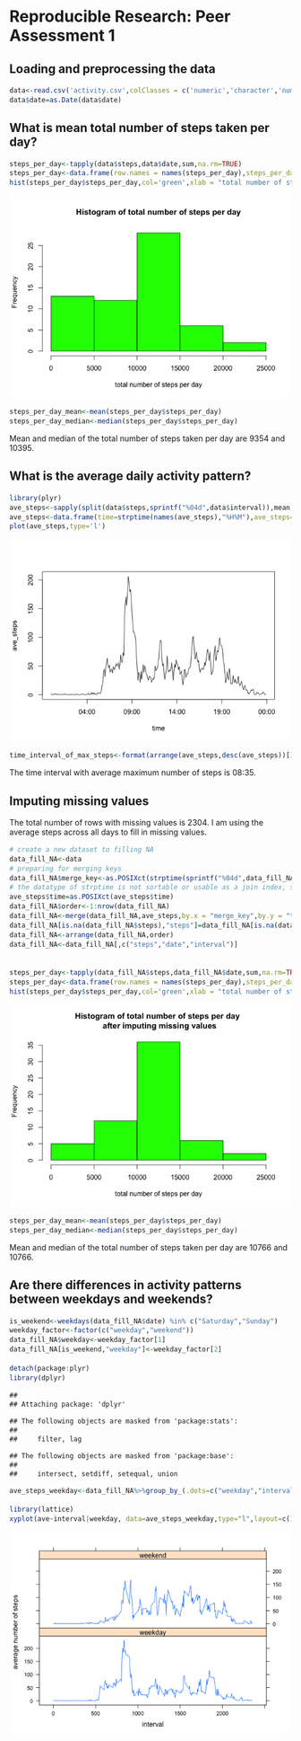 # Reproducible Research: Peer Assessment 1

## Loading and preprocessing the data

```r
data<-read.csv('activity.csv',colClasses = c('numeric','character','numeric'))
data$date=as.Date(data$date)
```

## What is mean total number of steps taken per day?

```r
steps_per_day<-tapply(data$steps,data$date,sum,na.rm=TRUE)
steps_per_day<-data.frame(row.names = names(steps_per_day),steps_per_day=steps_per_day)
hist(steps_per_day$steps_per_day,col='green',xlab = "total number of steps per day",main = "Histogram of total number of steps per day")
```

![](PA1_template_files/figure-html/unnamed-chunk-2-1.png)<!-- -->

```r
steps_per_day_mean<-mean(steps_per_day$steps_per_day)
steps_per_day_median<-median(steps_per_day$steps_per_day)
```
Mean and median of the total number of steps taken per day are 9354 and 10395.

## What is the average daily activity pattern?

```r
library(plyr)
ave_steps<-sapply(split(data$steps,sprintf("%04d",data$interval)),mean,na.rm=T)
ave_steps<-data.frame(time=strptime(names(ave_steps),"%H%M"),ave_steps=ave_steps)
plot(ave_steps,type='l')
```

![](PA1_template_files/figure-html/unnamed-chunk-3-1.png)<!-- -->

```r
time_interval_of_max_steps<-format(arrange(ave_steps,desc(ave_steps))[1,'time'],"%H:%M")
```
The time interval with average maximum number of steps is 08:35.

## Imputing missing values
The total number of rows with missing values is 2304.
 I am using the average steps across all days to fill in missing values.

```r
# create a new dataset to filling NA
data_fill_NA<-data
# preparing for merging keys
data_fill_NA$merge_key<-as.POSIXct(strptime(sprintf("%04d",data_fill_NA$interval),"%H%M"))
# the datatype of strptime is not sortable or usable as a join index, so casting that using as.POSIXct worked.
ave_steps$time=as.POSIXct(ave_steps$time)
data_fill_NA$order<-1:nrow(data_fill_NA)
data_fill_NA<-merge(data_fill_NA,ave_steps,by.x = "merge_key",by.y = "time",all.x=TRUE)
data_fill_NA[is.na(data_fill_NA$steps),"steps"]=data_fill_NA[is.na(data_fill_NA$steps),"ave_steps"]
data_fill_NA<-arrange(data_fill_NA,order) 
data_fill_NA<-data_fill_NA[,c("steps","date","interval")]


steps_per_day<-tapply(data_fill_NA$steps,data_fill_NA$date,sum,na.rm=TRUE)
steps_per_day<-data.frame(row.names = names(steps_per_day),steps_per_day=steps_per_day)
hist(steps_per_day$steps_per_day,col='green',xlab = "total number of steps per day",main = "Histogram of total number of steps per day \n after imputing missing values")
```

![](PA1_template_files/figure-html/unnamed-chunk-4-1.png)<!-- -->

```r
steps_per_day_mean<-mean(steps_per_day$steps_per_day)
steps_per_day_median<-median(steps_per_day$steps_per_day)
```
Mean and median of the total number of steps taken per day are 10766 and 10766.

## Are there differences in activity patterns between weekdays and weekends?

```r
is_weekend<-weekdays(data_fill_NA$date) %in% c("Saturday","Sunday")
weekday_factor<-factor(c("weekday","weekend"))
data_fill_NA$weekday<-weekday_factor[1]
data_fill_NA[is_weekend,"weekday"]<-weekday_factor[2]

detach(package:plyr)
library(dplyr)
```

```
## 
## Attaching package: 'dplyr'
```

```
## The following objects are masked from 'package:stats':
## 
##     filter, lag
```

```
## The following objects are masked from 'package:base':
## 
##     intersect, setdiff, setequal, union
```

```r
ave_steps_weekday<-data_fill_NA%>%group_by_(.dots=c("weekday","interval"))%>%summarize(ave=mean(steps))

library(lattice)
xyplot(ave~interval|weekday, data=ave_steps_weekday,type="l",layout=c(1,2),ylab = "average number of steps")
```

![](PA1_template_files/figure-html/unnamed-chunk-5-1.png)<!-- -->

